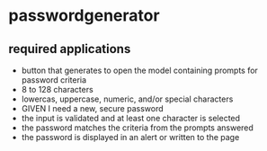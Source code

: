 # passwordgenerator
## required applications
 - button that generates to open the model containing prompts for password criteria
 - 8 to 128 characters
 - lowercas, uppercase, numeric, and/or special characters
 - GIVEN I need a new, secure password
 - the input is validated and at least one character is selected
 - the password matches the criteria from the prompts answered
 - the password is displayed in an alert or written to the page
